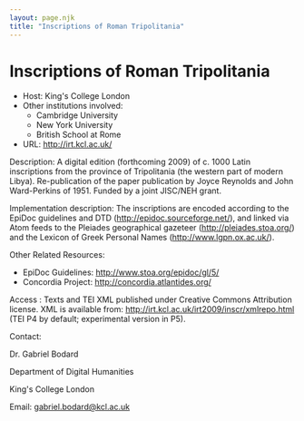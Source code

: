 ```yaml
---
layout: page.njk
title: "Inscriptions of Roman Tripolitania"
---
```

# Inscriptions of Roman Tripolitania











* Host: King's College London
* Other institutions involved:
	+ Cambridge University
	+ New York University
	+ British School at Rome
* URL: <http://irt.kcl.ac.uk/>



Description:
 A digital edition (forthcoming 2009) of c. 1000 Latin inscriptions from the province
 of Tripolitania (the western part of modern Libya). Re-publication of the paper publication
 by Joyce Reynolds and John Ward-Perkins of 1951. Funded by a joint JISC/NEH grant.



Implementation description:
 The inscriptions are encoded according to the EpiDoc guidelines and DTD (<http://epidoc.sourceforge.net/>), and linked via Atom feeds to the Pleiades geographical gazeteer (<http://pleiades.stoa.org/>) and the Lexicon of Greek Personal Names (<http://www.lgpn.ox.ac.uk/>).



Other Related Resources:
 


* EpiDoc Guidelines: <http://www.stoa.org/epidoc/gl/5/>
* Concordia Project: <http://concordia.atlantides.org/>



Access :
 Texts and TEI XML published under Creative Commons Attribution license. XML is available
 from:
 <http://irt.kcl.ac.uk/irt2009/inscr/xmlrepo.html> (TEI P4 by 
 default; experimental version in P5).



Contact: 



Dr. Gabriel Bodard


Department of Digital Humanities


King's College London


Email: [gabriel.bodard@kcl.ac.uk](mailto:gabriel.bodard@kcl.ac.uk)





